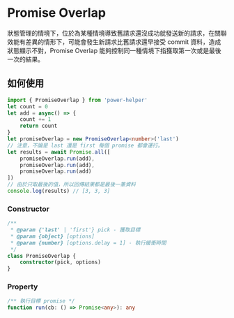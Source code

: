 # Promise Overlap

狀態管理的情境下，位於為某種情境導致舊請求還沒成功就發送新的請求，在關聯效能有差異的情形下，可能會發生新請求比舊請求還早接受 commit 資料，造成狀態顯示不對，Promise Overlap 能夠控制同一種情境下指獲取第一次或是最後一次的結果。

## 如何使用

```ts
import { PromiseOverlap } from 'power-helper'
let count = 0
let add = async() => {
    count += 1
    return count
}
let promiseOverlap = new PromiseOverlap<number>('last')
// 注意，不論是 last 還是 first 每個 promise 都會運行。
let results = await Promise.all([
    promiseOverlap.run(add),
    promiseOverlap.run(add),
    promiseOverlap.run(add)
])
// 由於只取最後的值，所以回傳結果都是最後一筆資料
console.log(results) // [3, 3, 3]
```

### Constructor

```ts
/**
 * @param {'last' | 'first'} pick - 獲取目標
 * @param {object} [options]
 * @param {number} [options.delay = 1] - 執行緩衝時間
 */
class PromiseOverlap {
    constructor(pick, options)
}
```

### Property

```ts
/** 執行目標 promise */
function run(cb: () => Promise<any>): any
```
